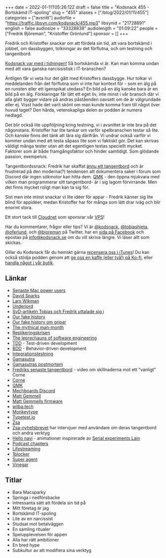 +++
date = 2022-01-11T05:26:12Z
draft = false
title = "Kodsnack 455 - Bortskämd IT-spoling"
slug = "455"
aliases = ["/blog/2022/01/11/455"]
categories = ["avsnitt"]
audiofile = "https://traffic.libsyn.com/kodsnack/455.mp3"
libsynid = "21728891"
english = false
audiosize = "33328838"
audiolength = "01:09:22"
people = ["Fredrik Björeman", "Kristoffer Grönlund"]
sponsor = []
+++

Fredrik och Kristoffer snackar om att fördela sin tid, att vara bortskämd i jobbet, om dassbyggen, tolkningar av det förflutna, och om testning och tangentbord.

[Kodsnack var med i tidningen!](https://www.svd.se/skyhog-lon-aven-for-nan-som-inte-ar-sarskilt-bra) Så bortskämda vi är. Kan man komma undan med att vara ganska narcissistisk i IT-branschen?

Äntligen får vi veta hur det gått med Kristoffers dassbygge. Hur tolkar vi meddelanden från det förflutna som vi inte har kontext för - som en älg på en runsten eller ett igenspikat utedass? En bild på en älg kanske bara är en bild på en älg. Förklaringar får lätt ett eget liv, inte minst i vår bransch där vi alla glatt bygger vidare på andras påståenden oavsett om de är välgrundade eller ej. Visst hade det varit skönt om man kunde komma fram till något över huvud taget? Den hårda, vetenskapliga delen av podden är numera nedlagd.

Det blir också lite uppföljning kring testning, vi i avsnittet är inte bra på det någonstans. Kristoffer har lite tankar om varför spelbranschen testar så lite. Och kanske finns det tänk att lära sig därifrån. Vi undrar också varför vi kommer undan med att testa såpass lite som vi faktiskt gör. Det kan skrivas väldigt många tester utan att det egentligen testas speciellt mycket. Faktorer som är både framgångsfaktor och hinder samtidigt. Som glödande passion, exempelvis.

Tangentbordssnack: Fredrik har skaffat [ännu ett tangentbord](https://github.com/foostan/crkbd) och är frustrerad på den moderna(?) tendensen att dokumentera saker i forum som Discord där ingen sökmotor kan hitta dem. [QMK](https://qmk.fm/) - den öppna mjukvara med vilken man programmerar sitt tangentbord- är i sig lagom förvirrande. Men det finns mycket roligt man kan ta sig för.

Sist men inte minst snackar vi lite idéer för appar - Fredrik känner sig lite blind för appidéer, medan Kristoffer har för många som lätt drar iväg och blir enormt stora.

Ett stort tack till [Cloudnet](https://www.cloudnet.se) som sponsrar vår [VPS](https://en.wikipedia.org/wiki/Virtual_private_server)!

Har du kommentarer, frågor eller tips? Vi är [@kodsnack](https://www.twitter.com/kodsnack), [@tobiashieta](https://www.twitter.com/tobiashieta), [@oferlund](https://www.twitter.com/oferlund), och [@bjoreman](https://www.twitter.com/bjoreman) på Twitter, har en [sida på Facebook](https://www.facebook.com/kodsnack) och epostas på [info@kodsnack.se](mailto:info@kodsnack.se) om du vill skriva längre. Vi läser allt som skickas.

Gillar du Kodsnack får du hemskt gärna [recensera oss i iTunes](https://itunes.apple.com/se/podcast/kodsnack/id561631498?l=en)! Du kan också stödja podden genom att <a href="https://ko-fi.com/kodsnack" rel="payment">ge oss en kaffe (eller två!) på Ko-fi</a>, eller [handla något i vår butik](https://shop.spreadshirt.se/kodsnack/).

## Länkar ##
* [Senaste Mac power users](https://www.macsparky.com/blog/2022/01/mac-power-users-621-sparky-freedom/)
* [David Sparks](https://www.macsparky.com/)
* [Lars Wikman](https://kodsnack.se/people/lars-wikman/)
* [Underjord](https://underjord.io/)
* [SvD-artikeln Tobias och Fredrik uttalade sig i](https://www.svd.se/skyhog-lon-aven-for-nan-som-inte-ar-sarskilt-bra)
* [Our fake history](http://ourfakehistory.com/)
* [Our fake history om gripar](http://ourfakehistory.com/index.php/episodes/episode-145-real-gryphons/#more-1971)
* [The mythical man-month](https://en.wikipedia.org/wiki/The_Mythical_Man-Month)
* [Replikeringskrisen](https://en.wikipedia.org/wiki/Replication_crisis)
* [The leprechauns of software engineering](https://www.amazon.com/Leprechauns-Software-Engineering-Laurent-Bossavit/dp/2954745509)
* [TDD](https://en.wikipedia.org/wiki/Test-driven_development) - Test-driven development
* [BDD](https://en.wikipedia.org/wiki/Behavior-driven_development) - Behavior-driven development
* [Integrationstestning](https://en.wikipedia.org/wiki/Integration_testing)
* [Gamasutra](https://www.gamedeveloper.com/)
* [Gamasutras postmortem](https://www.gamedeveloper.com/search?q=postmortem)
* [Fredriks senaste tangentbord](https://www.youtube.com/watch?v=3qgdvqOtuAA) - video om skillnaderna mot ett "vanligt" Corne
* [Corne](https://github.com/foostan/crkbd)
* [QMK](https://qmk.fm/)
* [Mechboards Discord](https://discord.gg/tTTNxXcZXS)
* [Matt Gemmell](https://mattgemmell.com/blog/)
* [Matt Gemmells firmware](https://github.com/mattgemmell/qmk_firmware/tree/master/keyboards/crkbd/keymaps/mattgemmell)
* [wilba.tech](https://wilba.tech/)
* [Monkeytype](https://monkeytype.com/)
* [Typetest.io](https://typetest.io/)
* [Zsa](https://www.zsa.io)
* [Zsa-nyhetsbrevet](https://mailchi.mp/fc6479cc5582/the-ergo-signup) har intervjuer med användare om deras tangentbord och andra verktyg
* [Hello navi](https://github.com/druotoni/qmk_firmware/tree/master/keyboards/lily58/keymaps/druotoni) - animationer inspirerade av [Serial experiments Lain](https://en.wikipedia.org/wiki/Serial_Experiments_Lain)
* [Podcast chapters](https://chaptersapp.com/)
* [Lifestreaming](https://en.wikipedia.org/wiki/Lifestreaming)
* [1blocker](https://1blocker.com/)
* [Super agent](https://www.super-agent.com/)
* [Vinegar](https://andadinosaur.com/launch-vinegar)

## Titlar ##
* Bara Macsparky
* Springa i nedförsbacke
* Intressanta sätt att fördela sin tid på
* Mitt företag är jag
* Bortskämd IT-spoling
* Lite av en narcissist
* Studsat mot betalväggen
* En samling ritualer
* Spelupplevelsen för appen
* Alla har rätt ambitioner
* En bred hype
* Subkultur av att modifiera sina verktyg